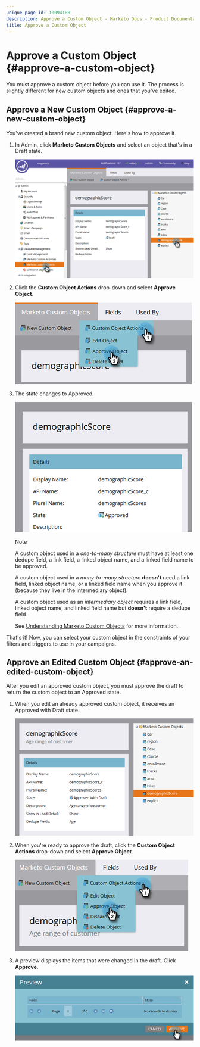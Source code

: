 ```yaml
---
unique-page-id: 10094188
description: Approve a Custom Object - Marketo Docs - Product Documentation
title: Approve a Custom Object
---
```


# Approve a Custom Object {#approve-a-custom-object}

You must approve a custom object before you can use it. The process is slightly different for new custom objects and ones that you've edited.&nbsp;

## Approve a New Custom Object {#approve-a-new-custom-object}

You've created a brand new custom object. Here's how to approve it.

1. In Admin, click **Marketo Custom Objects** and select an object that's in a Draft state.

   ![](assets/one.png)

1. Click the **Custom Object Actions** drop-down and select **Approve Object**.

   ![](assets/two.png)

1. The state changes to Approved.

   ![](assets/three.png)

   >[!NOTE]
   >
   >A custom object used in a *one-to-many structure* must have at least one dedupe field, a link field, a linked object name, and a linked field name to be approved.
   >
   >
   >A custom object used in a *many-to-many structure* **doesn't** need a link field, linked object name, or a linked field name when you approve it (because they live in the intermediary object).
   >
   >
   >A custom object used as an *intermediary object* requires a link field, linked object name, and linked field name but **doesn't** require a dedupe field.
   >
   >
   >See [Understanding Marketo Custom Objects](understanding-marketo-custom-objects.md) for more information.

That's it! Now, you can select your custom object in the constraints of your filters and triggers to use in your campaigns. 

## Approve an Edited Custom Object {#approve-an-edited-custom-object}

After you edit an approved custom object, you must approve the draft to return the custom object to an Approved state.

1. When you edit an already approved custom object, it receives an Approved with Draft state.

   ![](assets/four.png)

1. When you're ready to approve the draft, click the **Custom Object Actions** drop-down and select **Approve Object**.

   ![](assets/five-1.png)

1. A preview displays the items that were changed in the draft. Click **Approve**.

   ![](assets/six-1.png)

